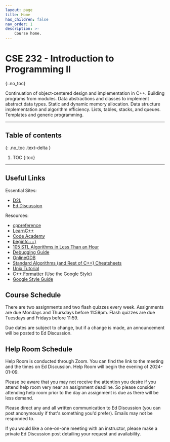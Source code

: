 ```yaml
---
layout: page
title: Home
has_children: false
nav_order: 1
description: >-
    Course home.
---
```


# CSE 232 - Introduction to Programming II
{:.no_toc}

Continuation of object-centered design and implementation in C++. Building programs from modules. Data abstractions and classes to implement abstract data types. Static and dynamic memory allocation. Data structure implementation and algorithm efficiency. Lists, tables, stacks, and queues. Templates and generic programming.

---

## Table of contents
{: .no_toc .text-delta }

1. TOC
{:toc}

---

## Useful Links

Essential Sites:
- [D2L](https://d2l.msu.edu/d2l/loginh/)
- [Ed Discussion](https://edstem.org/)

Resources:
- [cppreference](https://en.cppreference.com/w/)
- [LearnC++](https://www.learncpp.com/)
- [Code Academy](https://www.codecademy.com/learn/learn-c-plus-plus/modules/learn-cpp-hello-world/cheatsheet)
- [begin(c++)](https://gist.github.com/johnmcfarlane/1b2d9c83e4d3f700ba61e2df4077c613)
- [105 STL Algorithms in Less Than an Hour](https://www.youtube.com/watch?v=2olsGf6JIkU)
- [Debugging Guide](debugging_guide.html)
- [OnlineGDB](https://www.onlinegdb.com/)
- [Standard Algorithms (and Rest of C++) Cheatsheets](https://hackingcpp.com/cpp/cheat_sheets.html)
- [Unix Tutorial](https://www.tutorialspoint.com/unix/index.htm)
- [C++ Formatter](http://format.krzaq.cc/) (Use the Google Style)
- [Google Style Guide](https://google.github.io/styleguide/cppguide.html)

## Course Schedule

There are two assignments and two flash quizzes every week. Assignments are due Mondays and Thursdays before 11:59pm. Flash quizzes are due Tuesdays and Fridays before 11:59.

Due dates are subject to change, but if a change is made, an announcement will be posted to Ed Discussion.

<!-- Below are links to the lectures for that week. All other material will be provided via D2L. -->

## Help Room Schedule

Help Room is conducted through Zoom. You can find the link to the meeting and the times on Ed Discussion. Help Room will begin the evening of 2024-01-09.

Please be aware that you may not receive the attention you desire if you attend help room very near an assignment deadline. So please consider attending help room prior to the day an assignment is due as there will be less demand. 

Please direct any and all written communication to Ed Discussion (you can post anonymously if that's something you'd prefer). Emails may not be responded to.

If you would like a one-on-one meeting with an instructor, please make a private Ed Discussion post detailing your request and availability.
